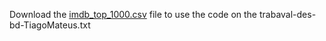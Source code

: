 Download the [imdb_top_1000.csv](https://github.com/user-attachments/files/16247479/imdb_top_1000.csv) file to use the code on the trabaval-des-bd-TiagoMateus.txt

  
